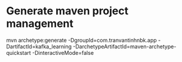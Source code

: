 # Generate maven project management

mvn archetype:generate -DgroupId=com.tranvantinhnbk.app -DartifactId=kafka_learning -DarchetypeArtifactId=maven-archetype-quickstart -DinteractiveMode=false

